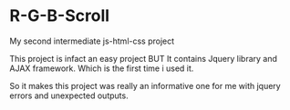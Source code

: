# R-G-B-Scroll
My second intermediate js-html-css project

This project is infact an easy project
BUT
It contains Jquery library and AJAX framework.
Which is the first time i used it.

So it makes this project was really an informative one for me with jquery errors and unexpected outputs.

